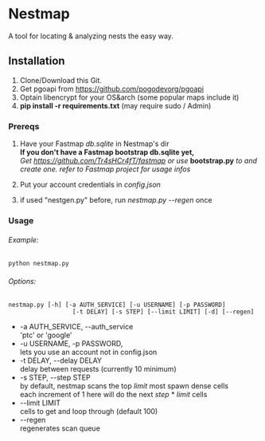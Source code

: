 # Nestmap

A tool for locating & analyzing nests the easy way.


## Installation

1. Clone/Download this Git.
2. Get pgoapi from https://github.com/pogodevorg/pgoapi
3. Optain libencrypt for your OS&arch (some popular maps include it)
4. **pip install -r requirements.txt** (may require sudo / Admin)

### Prereqs

1. Have your Fastmap *db.sqlite* in Nestmap's dir  
**If you don't have a Fastmap bootstrap db.sqlite yet,**  
*Get https://github.com/Tr4sHCr4fT/fastmap*
*or use* **bootstrap.py** *to and create one.*
*refer to Fastmap project for usage infos*

2. Put your account credentials in *config.json*   
3. if used "nestgen.py" before, run *nestmap.py --regen* once

### Usage

###### Example:
```
python nestmap.py
```

###### Options:

```
nestmap.py [-h] [-a AUTH_SERVICE] [-u USERNAME] [-p PASSWORD]
                  [-t DELAY] [-s STEP] [--limit LIMIT] [-d] [--regen]
```

- -a AUTH_SERVICE, --auth_service   
'ptc' or 'google'   
- -u USERNAME, -p PASSWORD,   
lets you use an account not in config.json   
- -t DELAY, --delay DELAY   
delay between requests (currently 10 minimum)   
- -s STEP, --step STEP   
by default, nestmap scans the top *limit* most spawn dense cells    
each increment of 1 here will do the next *step* * *limit* cells   
- --limit LIMIT   
cells to get and loop through (default 100)
- --regen   
regenerates scan queue
